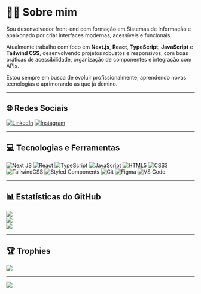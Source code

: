 # 👨‍💻 Sobre mim

Sou desenvolvedor front-end com formação em Sistemas de Informação e apaixonado por criar interfaces modernas, acessíveis e funcionais.

Atualmente trabalho com foco em **Next.js**, **React**, **TypeScript**, **JavaScript** e **Tailwind CSS**, desenvolvendo projetos robustos e responsivos, com boas práticas de acessibilidade, organização de componentes e integração com APIs.

Estou sempre em busca de evoluir profissionalmente, aprendendo novas tecnologias e aprimorando as que já domino.

---

## 🌐 Redes Sociais

[![LinkedIn](https://img.shields.io/badge/LinkedIn-%230077B5.svg?logo=linkedin&logoColor=white)](https://www.linkedin.com/in/fabiomartines/)
[![Instagram](https://img.shields.io/badge/Instagram-E4405F.svg?style=for-the-badge&logo=instagram&logoColor=white)](https://www.instagram.com/fabiomartiness/)

---

## 💻 Tecnologias e Ferramentas

![Next JS](https://img.shields.io/badge/Next.js-black?style=for-the-badge&logo=next.js&logoColor=white)
![React](https://img.shields.io/badge/react-%2320232a.svg?style=for-the-badge&logo=react&logoColor=%2361DAFB)
![TypeScript](https://img.shields.io/badge/typescript-%23007ACC.svg?style=for-the-badge&logo=typescript&logoColor=white)
![JavaScript](https://img.shields.io/badge/javascript-%23323330.svg?style=for-the-badge&logo=javascript&logoColor=%23F7DF1E)
![HTML5](https://img.shields.io/badge/html5-%23E34F26.svg?style=for-the-badge&logo=html5&logoColor=white)
![CSS3](https://img.shields.io/badge/css3-%231572B6.svg?style=for-the-badge&logo=css3&logoColor=white)
![TailwindCSS](https://img.shields.io/badge/tailwindcss-%2338B2AC.svg?style=for-the-badge&logo=tailwind-css&logoColor=white)
![Styled Components](https://img.shields.io/badge/styled--components-DB7093?style=for-the-badge&logo=styled-components&logoColor=white)
![Git](https://img.shields.io/badge/git-%23F05033.svg?style=for-the-badge&logo=git&logoColor=white)
![Figma](https://img.shields.io/badge/figma-%23F24E1E.svg?style=for-the-badge&logo=figma&logoColor=white)
![VS Code](https://img.shields.io/badge/VS%20Code-007ACC?style=for-the-badge&logo=visual-studio-code&logoColor=white)

---

## 📊 Estatísticas do GitHub

![](https://github-readme-stats.vercel.app/api?username=FabioMrt&theme=dracula&hide_border=false&include_all_commits=false&count_private=true)<br/>
![](https://github-readme-streak-stats.herokuapp.com/?user=FabioMrt&theme=dracula&hide_border=false)<br/>
![](https://github-readme-stats.vercel.app/api/top-langs/?username=FabioMrt&theme=dracula&hide_border=false&include_all_commits=false&count_private=false&layout=compact)

---

## 🏆 Trophies

![](https://github-profile-trophy.vercel.app/?username=FabioMrt&theme=dracula&no-frame=false&no-bg=true&margin-w=4)

---

[![](https://visitcount.itsvg.in/api?id=FabioMrt&icon=0&color=0)](https://visitcount.itsvg.in)
